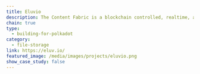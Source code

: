 ```yaml
---
title: Eluvio
description: The Content Fabric is a blockchain controlled, realtime, and programmable content storage and distribution network in which nodes execute a novel content-native blockchain protocol.
chain: true
type:
  - building-for-polkadot
category:
  - file-storage
link: https://eluv.io/
featured_image: /media/images/projects/eluvio.png
show_case_study: false
---
```

